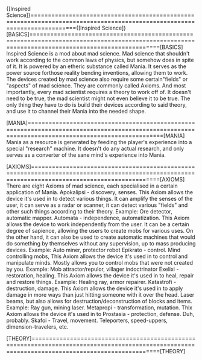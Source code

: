 {[Inspired Science]}========================================================================================================================={[Inspired Science]}
[BASICS]=================================================================================================================================================[BASICS]
	Inspired Science is a mod about mad science. Mad science that shouldn't work according to the common laws of physics, but somehow does in spite of it. It is powered by an etheric substance called Mania. It serves as the power source forthose reality bending inventions, allowing them to work. The devices created by mad science also require some certain"fields" or "aspects" of mad science. They are commonly called Axioms. And most importantly, every mad scientist requires a theory to work off of. It doesn't need to be true, the mad scientist might not even believe it to be true. The only thing they have to do is build their devices according to said theory, and use it to channel their Mania into the needed shape.
	
[MANIA]===================================================================================================================================================[MANIA]
	Mania as a resource is generated by feeding the player's experience into a special "research" machine. It doesn't do any actual research, and only serves as a converter of the sane mind's experience into Mania.
	
[AXIOMS]=================================================================================================================================================[AXIOMS]
	There are eight Axioms of mad science, each specialised in a certain application of Mania.
	Apokalipsi - discovery, senses. 
		This Axiom allows the device it's used in to detect various things. It can amplify the senses of the user, it can serve as a radar or scanner, it can detect various "fields" and other such things according to their theory.
		Example: Ore detector, automatic mapper.
	Automata - independence, automatization. 
		This Axiom allows the device to work independently from the user. It can be a certain degree of sapience, allowing the users to create mobs for various uses. On the other hand, it can also be used to create automatic machines that would do something by themselves without any supervision, up to mass producing devices.
		Example: Auto miner, protector robot
	Epikrato - control. Mind controlling mobs, 
		This Axiom allows the device it's used in to control and manipulate minds. Mostly allows you to control mobs that were not created by you.
		Example: Mob attractor/repulor, villager indoctrinator
	Exelixi - restoration, healing. 
		This Axiom allows the device it's used in to heal, repair and restore things.
		Example: Healing ray, armor repairer.
	Katastrofi - destruction, damage. 
		This Axiom allows the device it's used in to apply damage in more ways than just hitting someone with it over the head. Laser beams, but also allows for destruction/deconstruction of blocks and items.
		Example: Ray gun, mining laser.
	Metapropi - transformation, mutation. 
		Thix Axiom allows the device it's used in to 
	Prostasia - protection, defense. 
		Duh, probably.
	Skafoi - Travel, movement. 
		Teleporters, speed-uppers, dimension-travelers, etc.
		
[THEORY]=================================================================================================================================================[THEORY]
